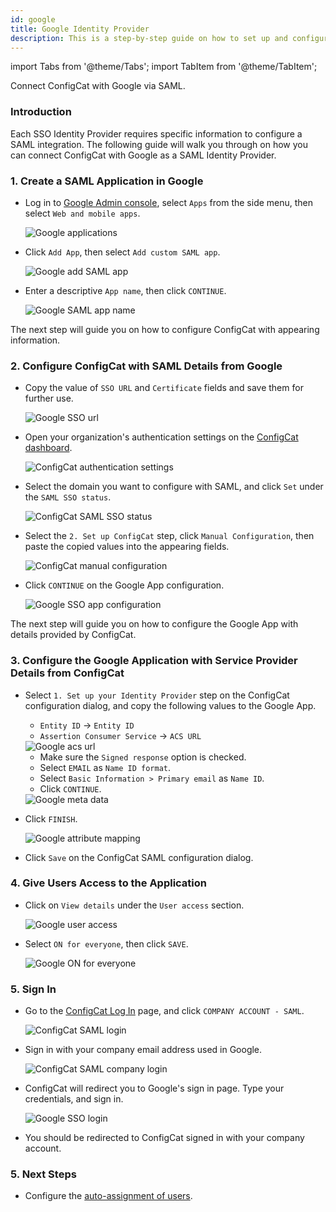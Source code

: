 ```yaml
---
id: google
title: Google Identity Provider
description: This is a step-by-step guide on how to set up and configure Google as a SAML Identity Provider for your organization.
---
```


import Tabs from '@theme/Tabs';
import TabItem from '@theme/TabItem';

Connect ConfigCat with Google via SAML.

### Introduction
Each SSO Identity Provider requires specific information to configure a SAML integration. The following guide will walk you through on how you can connect ConfigCat with Google as a SAML Identity Provider.

### 1. Create a SAML Application in Google

- Log in to <a href="https://admin.google.com/" target="_blank">Google Admin console</a>, select `Apps` from the side menu, then select `Web and mobile apps`.

  <img className="saml-tutorial-img zoomable" src="/docs/assets/saml/google/applications.png" alt="Google applications" />

- Click `Add App`, then select `Add custom SAML app`.

  <img className="saml-tutorial-img zoomable" src="/docs/assets/saml/google/add_saml_app.png" alt="Google add SAML app" />

- Enter a descriptive `App name`, then click `CONTINUE`.

  <img className="saml-tutorial-img zoomable" src="/docs/assets/saml/google/app_name.png" alt="Google SAML app name" />

The next step will guide you on how to configure ConfigCat with appearing information.

### 2. Configure ConfigCat with SAML Details from Google

- Copy the value of `SSO URL` and `Certificate` fields and save them for further use.

  <img className="saml-tutorial-img zoomable" src="/docs/assets/saml/google/meta_url_cert.png" alt="Google SSO url" />

- Open your organization's authentication settings on the <a href="https://app.configcat.com/organization/authentication" target="_blank">ConfigCat dashboard</a>.

  <img className="saml-tutorial-img zoomable" src="/docs/assets/saml/dashboard/authentication.png" alt="ConfigCat authentication settings" />

- Select the domain you want to configure with SAML, and click `Set` under the `SAML SSO status`.

  <img className="saml-tutorial-img zoomable" src="/docs/assets/saml/dashboard/domains.png" alt="ConfigCat SAML SSO status" />

- Select the `2. Set up ConfigCat` step, click `Manual Configuration`, then paste the copied values into the appearing fields.

  <img className="saml-tutorial-img zoomable" src="/docs/assets/saml/google/cc_manual.png" alt="ConfigCat manual configuration" />

- Click `CONTINUE` on the Google App configuration.

  <img className="saml-tutorial-img zoomable" src="/docs/assets/saml/google/meta_continue.png" alt="Google SSO app configuration" />

The next step will guide you on how to configure the Google App with details provided by ConfigCat.

### 3. Configure the Google Application with Service Provider Details from ConfigCat
- Select `1. Set up your Identity Provider` step on the ConfigCat configuration dialog, and copy the following values to the Google App.
    - `Entity ID` -> `Entity ID`
    - `Assertion Consumer Service` -> `ACS URL`

    <img className="saml-tutorial-img zoomable" src="/docs/assets/saml/google/cc_saml_config.png" alt="Google acs url" />

    - Make sure the `Signed response` option is checked.
    - Select `EMAIL` as `Name ID format`.
    - Select `Basic Information > Primary email` as `Name ID`.
    - Click `CONTINUE`.

    <img className="saml-tutorial-img zoomable" src="/docs/assets/saml/google/sp_data.png" alt="Google meta data" />

- Click `FINISH`.

  <img className="saml-tutorial-img zoomable" src="/docs/assets/saml/google/attribute_mapping.png" alt="Google attribute mapping" />

- Click `Save` on the ConfigCat SAML configuration dialog.


### 4. Give Users Access to the Application
- Click on `View details` under the `User access` section.
  
  <img className="saml-tutorial-img zoomable" src="/docs/assets/saml/google/user_access.png" alt="Google user access" />

- Select `ON for everyone`, then click `SAVE`.
  
  <img className="saml-tutorial-img zoomable" src="/docs/assets/saml/google/on_for_everyone.png" alt="Google ON for everyone"/>

### 5. Sign In
- Go to the <a href="https://app.configcat.com/login" target="_blank">ConfigCat Log In</a> page, and click `COMPANY ACCOUNT - SAML`.
  
  <img className="saml-tutorial-img zoomable" src="/docs/assets/saml/dashboard/saml_login.png" alt="ConfigCat SAML login" />

- Sign in with your company email address used in Google.

  <img className="saml-tutorial-img zoomable" src="/docs/assets/saml/dashboard/company_email.png" alt="ConfigCat SAML company login" />

- ConfigCat will redirect you to Google's sign in page. Type your credentials, and sign in.

  <img className="saml-tutorial-img zoomable" src="/docs/assets/saml/google/login.png" alt="Google SSO login" />

- You should be redirected to ConfigCat signed in with your company account.

### 5. Next Steps

- Configure the [auto-assignment of users](/docs/advanced/team-management/auto-assign-users).